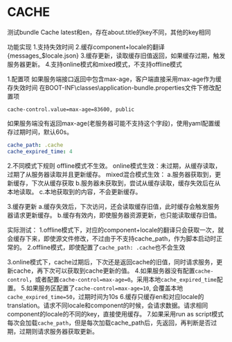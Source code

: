 # CACHE

测试bundle Cache
latest和en，存在about.title的key不同，其他的key相同

功能实现
1.支持失效时间
2.缓存component+locale的翻译{messages_$locale.json}
3.缓存更新，读取缓存旧值返回，如果缓存过期，触发服务器更新。
4.支持online模式和mixed模式，不支持offline模式

1.配置项
如果服务端接口返回中包含max-age，客户端直接采用max-age作为缓存失效时间
在BOOT-INF\classes\application-bundle.properties文件下修改配置项

```properties
cache-control.value=max-age=83600, public
```

如果服务端没有返回max-age(老服务器可能不支持这个字段)，使用yaml配置缓存过期时间，默认60s。

```yaml
cache_path: .cache
cache_expired_time: 4
```

2.不同模式下规则
offline模式不生效。
online模式生效：未过期，从缓存读取，过期了从服务器读取并且更新缓存。
mixed混合模式生效：
a.服务器获取到，更新缓存，下次从缓存获取
b.服务器未获取到，尝试从缓存读取，缓存失效后在从本地读取。
c.本地获取到的内容，不会更新缓存。

3.缓存更新
a.缓存失效后，下次访问，还会读取缓存旧值，此时缓存会触发服务器请求更新缓存。
b.缓存有效内，即使服务器资源更新，也只能读取缓存旧值。


实际测试：
1.offline模式下，对应的component+locale的翻译只会获取一次，就会缓存下来，即使源文件修改，不过由于不支持cache_path，作为脚本启动时正常的。
2.offline模式，即使配置了`cache_path: .cache`也不会生效

3.online模式下，cache过期后，下次还是返回cache的旧值，同时请求服务，更新cache，再下次可以获取到cache更新的值。
4.如果服务器没有配置`cache-control`，或者配置`cache-control=max-age=0`。采用本地`cache_expired_time`配置。
5.如果服务区配置了`cache-control=max-age=10`, 会覆盖本地`cache_expired_time=50`，过期时间为10s
6.缓存只缓存en和对应locale的translation。请求不同locale和component的时候，会请求数据。请求相同component的locale的不同的key，直接使用缓存。
7.如果采用run as script模式每次会加载`cache_path`，但是每次加载cache_path后，先返回，再判断是否过期，过期则请求服务器获取更新。